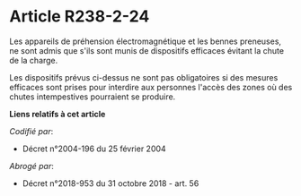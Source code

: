 # Article R238-2-24

Les appareils de préhension électromagnétique et les bennes preneuses, ne sont admis que s'ils sont munis de dispositifs
efficaces évitant la chute de la charge.

Les dispositifs prévus ci-dessus ne sont pas obligatoires si des mesures efficaces sont prises pour interdire aux personnes
l'accès des zones où des chutes intempestives pourraient se produire.

**Liens relatifs à cet article**

_Codifié par_:

  - Décret n°2004-196 du 25 février 2004

_Abrogé par_:

  - Décret n°2018-953 du 31 octobre 2018 - art. 56
